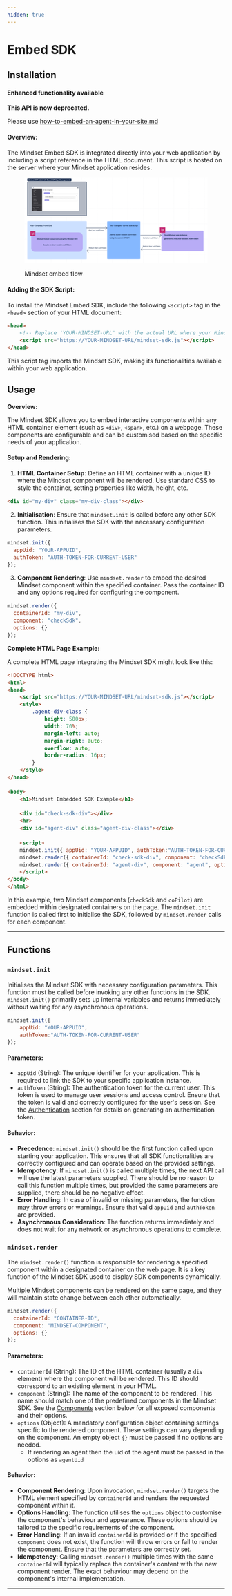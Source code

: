 ```yaml
---
hidden: true
---
```


# Embed SDK

## Installation

#### Enhanced functionality available

**This API is now deprecated.**&#x20;

Please use [how-to-embed-an-agent-in-your-site.md](how-to-embed-an-agent-in-your-site.md "mention")

#### **Overview:**

The Mindset Embed SDK is integrated directly into your web application by including a script reference in the HTML document. This script is hosted on the server where your Mindset application resides.

<figure><img src="../../.gitbook/assets/mindset-sdk-embed.png" alt=""><figcaption><p>Mindset embed flow</p></figcaption></figure>

#### **Adding the SDK Script:**

To install the Mindset Embed SDK, include the following `<script>` tag in the `<head>` section of your HTML document:

```html
<head>
    <!-- Replace 'YOUR-MINDSET-URL' with the actual URL where your Mindset SDK is hosted -->
    <script src="https://YOUR-MINDSET-URL/mindset-sdk.js"></script>
</head>
```

This script tag imports the Mindset SDK, making its functionalities available within your web application.

## Usage

**Overview:**

The Mindset SDK allows you to embed interactive components within any HTML container element (such as `<div>`, `<span>`, etc.) on a webpage. These components are configurable and can be customised based on the specific needs of your application.

#### **Setup and Rendering:**

1. **HTML Container Setup**: Define an HTML container with a unique ID where the Mindset component will be rendered. Use standard CSS to style the container, setting properties like width, height, etc.

```html
<div id="my-div" class="my-div-class"></div>
```

2. **Initialisation**: Ensure that `mindset.init` is called before any other SDK function. This initialises the SDK with the necessary configuration parameters.

```javascript
mindset.init({
  appUid: "YOUR-APPUID", 
  authToken: "AUTH-TOKEN-FOR-CURRENT-USER"
});
```

3. **Component Rendering**: Use `mindset.render` to embed the desired Mindset component within the specified container. Pass the container ID and any options required for configuring the component.

```javascript
mindset.render({ 
  containerId: "my-div", 
  component: "checkSdk", 
  options: {} 
});
```

**Complete HTML Page Example:**

A complete HTML page integrating the Mindset SDK might look like this:

```html
<!DOCTYPE html>
<html>
<head>
    <script src="https://YOUR-MINDSET-URL/mindset-sdk.js"></script>
    <style>
        .agent-div-class {
            height: 500px;
            width: 70%;
            margin-left: auto;
            margin-right: auto;
            overflow: auto;
            border-radius: 16px;
        }
    </style>
</head>

<body>
    <h1>Mindset Embedded SDK Example</h1>

    <div id="check-sdk-div"></div>
    <hr>
    <div id="agent-div" class="agent-div-class"></div>

    <script>
    mindset.init({ appUid: "YOUR-APPUID", authToken:"AUTH-TOKEN-FOR-CURRENT-USER" });
    mindset.render({ containerId: "check-sdk-div", component: "checkSdk", options: {} });
    mindset.render({ containerId: "agent-div", component: "agent", options: {"agentUid":"UID-OF-YOUR-AGENT"} });
    </script>    
</body>
</html>
```

In this example, two Mindset components (`checkSdk` and `coPilot`) are embedded within designated containers on the page. The `mindset.init` function is called first to initialise the SDK, followed by `mindset.render` calls for each component.

***

## Functions

### `mindset.init`

Initialises the Mindset SDK with necessary configuration parameters. This function must be called before invoking any other functions in the SDK. `mindset.init()` primarily sets up internal variables and returns immediately without waiting for any asynchronous operations.

```javascript
mindset.init({ 
    appUid: "YOUR-APPUID", 
    authToken:"AUTH-TOKEN-FOR-CURRENT-USER" 
});
```

#### Parameters:

* `appUid` (String): The unique identifier for your application. This is required to link the SDK to your specific application instance.
* `authToken` (String): The authentication token for the current user. This token is used to manage user sessions and access control. Ensure that the token is valid and correctly configured for the user's session. See the [Authentication](authentication.md) section for details on generating an authentication token.

#### Behavior:

* **Precedence**: `mindset.init()` should be the first function called upon starting your application. This ensures that all SDK functionalities are correctly configured and can operate based on the provided settings.
* **Idempotency**: If `mindset.init()` is called multiple times, the next API call will use the latest parameters supplied. There should be no reason to call this function multiple times, but provided the same parameters are supplied, there should be no negative effect.
* **Error Handling**: In case of invalid or missing parameters, the function may throw errors or warnings. Ensure that valid `appUid` and `authToken` are provided.
* **Asynchronous Consideration**: The function returns immediately and does not wait for any network or asynchronous operations to complete.

### `mindset.render`

The `mindset.render()` function is responsible for rendering a specified component within a designated container on the web page. It is a key function of the Mindset SDK used to display SDK components dynamically.

Multiple Mindset components can be rendered on the same page, and they will maintain state change between each other automatically.

```javascript
mindset.render({
  containerId: "CONTAINER-ID",
  component: "MINDSET-COMPONENT",
  options: {}
});
```

#### Parameters:

* `containerId` (String): The ID of the HTML container (usually a `div` element) where the component will be rendered. This ID should correspond to an existing element in your HTML.
* `component` (String): The name of the component to be rendered. This name should match one of the predefined components in the Mindset SDK. See the [Components](embed-sdk.md#components) section below for all exposed components and their options.
* `options` (Object): A mandatory configuration object containing settings specific to the rendered component. These settings can vary depending on the component. An empty object `{}` must be passed if no options are needed.
  * If rendering an agent then the uid of the agent must be passed in the options as `agentUid`

#### Behavior:

* **Component Rendering**: Upon invocation, `mindset.render()` targets the HTML element specified by `containerId` and renders the requested component within it.
* **Options Handling**: The function utilises the `options` object to customise the component's behaviour and appearance. These options should be tailored to the specific requirements of the component.
* **Error Handling**: If an invalid `containerId` is provided or if the specified `component` does not exist, the function will throw errors or fail to render the component. Ensure that the parameters are correctly set.
* **Idempotency**: Calling `mindset.render()` multiple times with the same `containerId` will typically replace the container's content with the new component render. The exact behaviour may depend on the component's internal implementation.

***

